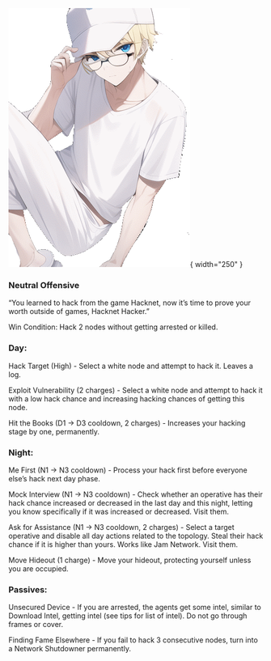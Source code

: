 ![hacknethacker.png](Images/hacknethacker.png){ width="250" }

### **Neutral Offensive**

“You learned to hack from the game Hacknet, now it’s time to prove your worth outside of games, Hacknet Hacker.”

Win Condition: Hack 2 nodes without getting arrested or killed.

### **Day:**

Hack Target (High) - Select a white node and attempt to hack it. Leaves a log.

Exploit Vulnerability (2 charges) - Select a white node and attempt to hack it with a low hack chance and increasing hacking chances of getting this node.

Hit the Books (D1 -> D3 cooldown, 2 charges) - Increases your hacking stage by one, permanently.

### **Night:**

Me First (N1 -> N3 cooldown) - Process your hack first before everyone else’s hack next day phase.

Mock Interview (N1 -> N3 cooldown) - Check whether an operative has their hack chance increased or decreased in the last day and this night, letting you know specifically if it was increased or decreased. Visit them.

Ask for Assistance (N1 -> N3 cooldown, 2 charges) - Select a target operative and disable all day actions related to the topology. Steal their hack chance if it is higher than yours. Works like Jam Network. Visit them.

Move Hideout (1 charge) - Move your hideout, protecting yourself unless you are occupied.

### **Passives:**

Unsecured Device - If you are arrested, the agents get some intel, similar to Download Intel, getting intel (see tips for list of intel). Do not go through frames or cover.

Finding Fame Elsewhere - If you fail to hack 3 consecutive nodes, turn into a Network Shutdowner permanently.
